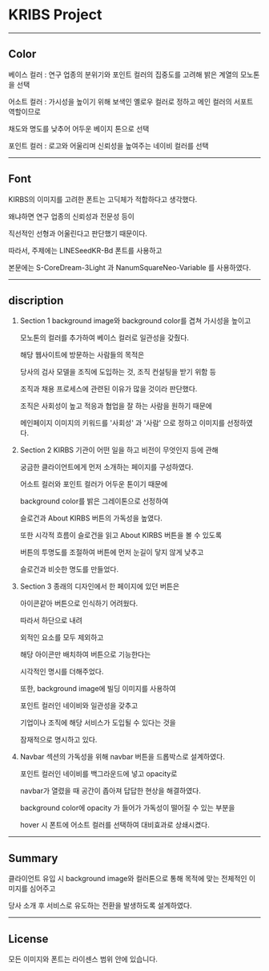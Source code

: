 # KRIBS Project


---
## Color


베이스 컬러 : 연구 업종의 분위기와 포인트 컬러의 집중도를 고려해 밝은 계열의 모노톤을 선택

어소트 컬러 : 가시성을 높이기 위해 보색인 옐로우 컬러로 정하고 메인 컬러의 서포트 역할이므로 

채도와 명도를 낮추어 어두운 베이지 톤으로 선택

포인트 컬러 : 로고와 어울리며 신뢰성을 높여주는 네이비 컬러를 선택




---
## Font


KIRBS의 이미지를 고려한 폰트는 고딕체가 적합하다고 생각했다.

왜냐하면 연구 업종의 신뢰성과 전문성 등이

직선적인 선형과 어울린다고 판단했기 때문이다.


따라서, 주제에는 LINESeedKR-Bd 폰트를 사용하고

본문에는 S-CoreDream-3Light 과 NanumSquareNeo-Variable 를 사용하였다.




---
  ## discription
  
  
  1. Section 1
      background image와 background color를 겹쳐 가시성을 높이고
     
      모노톤의 컬러를 추가하여 베이스 컬러로 일관성을 갖췄다.
  
  
      해당 웹사이트에 방문하는 사람들의 목적은
     
      당사의 검사 모델을 조직에 도입하는 것, 조직 컨설팅을 받기 위함 등
     
      조직과 채용 프로세스에 관련된 이유가 많을 것이라 판단했다.
  
  
      조직은 사회성이 높고 적응과 협업을 잘 하는 사람을 원하기 때문에
     
      메인페이지 이미지의 키워드를 '사회성' 과 '사람' 으로 정하고 이미지를 선정하였다.
  
  

  
    
  2. Section 2
      KIRBS 기관이 어떤 일을 하고 비전이 무엇인지 등에 관해
     
      궁금한 클라이언트에게 먼저 소개하는 페이지를 구성하였다.
    
    
      어소트 컬러와 포인트 컬러가 어두운 톤이기 때문에
     
      background color를 밝은 그레이톤으로 선정하여
     
      슬로건과 About KIRBS 버튼의 가독성을 높였다.
    
    
      또한 시각적 흐름이 슬로건을 읽고 About KIRBS 버튼을 볼 수 있도록
     
      버튼의 투명도를 조절하여 버튼에 먼저 눈길이 닿지 않게 낮추고
     
      슬로건과 비슷한 명도를 만들었다.

  
  
    
  3. Section 3
      종래의 디자인에서 한 페이지에 있던 버튼은
     
      아이콘같아 버튼으로 인식하기 어려웠다.
    
    
      따라서 하단으로 내려
     
      외적인 요소를 모두 제외하고
     
      해당 아이콘만 배치하여 버튼으로 기능한다는
     
      시각적인 명시를 더해주었다.
    
    
      또한, background image에 빌딩 이미지를 사용하여
     
      포인트 컬러인 네이비와 일관성을 갖추고
     
      기업이나 조직에 해당 서비스가 도입될 수 있다는 것을
     
      잠재적으로 명시하고 있다.
  


    
  4. Navbar
       섹션의 가독성을 위해 navbar 버튼을 드롭박스로 설계하였다.
     
       포인트 컬러인 네이비를 백그라운드에 넣고 opacity로
     
       navbar가 열렸을 때 공간이 좁아져 답답한 현상을 해결하였다.
    
    
       background color에 opacity 가 들어가 가독성이 떨어질 수 있는 부분을
     
       hover 시 폰트에 어소트 컬러를 선택하여 대비효과로 상쇄시켰다.
     



---
  ## Summary
  클라이언트 유입 시 background image와 컬러톤으로 통해 목적에 맞는 전체적인 이미지를 심어주고
  
  당사 소개 후 서비스로 유도하는 전환을 발생하도록 설계하였다.




---
  ## License
  모든 이미지와 폰트는 라이센스 범위 안에 있습니다.
  
